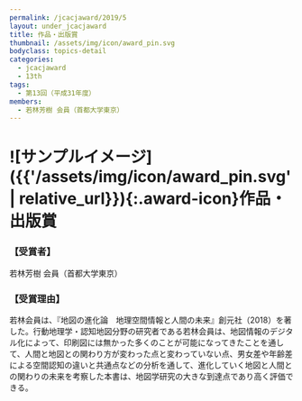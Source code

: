 ```yaml
---
permalink: /jcacjaward/2019/5
layout: under_jcacjaward
title: 作品・出版賞
thumbnail: /assets/img/icon/award_pin.svg
bodyclass: topics-detail
categories:
  - jcacjaward
  - 13th
tags:
  - 第13回（平成31年度）
members:
  - 若林芳樹 会員（首都大学東京）
---
```


# ![サンプルイメージ]({{'/assets/img/icon/award_pin.svg' | relative_url}}){:.award-icon}作品・出版賞

### 【受賞者】

若林芳樹 会員（首都大学東京）

### 【受賞理由】

若林会員は、『地図の進化論　地理空間情報と人間の未来』創元社（2018）を著した。行動地理学・認知地図分野の研究者である若林会員は、地図情報のデジタル化によって、印刷図には無かった多くのことが可能になってきたことを通して、人間と地図との関わり方が変わった点と変わっていない点、男女差や年齢差による空間認知の違いと共通点などの分析を通して、進化していく地図と人間との関わりの未来を考察した本書は、地図学研究の大きな到達点であり高く評価できる。

